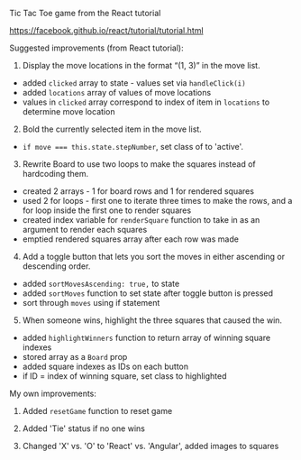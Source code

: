 Tic Tac Toe game from the React tutorial

https://facebook.github.io/react/tutorial/tutorial.html

Suggested improvements (from React tutorial):  

1. Display the move locations in the format “(1, 3)” in the move list.  
* added ```clicked``` array to state - values set via ```handleClick(i)```
* added ```locations``` array of values of move locations
* values in ```clicked``` array correspond to index of item in ```locations``` to determine move location

2. Bold the currently selected item in the move list.
* ```if move === this.state.stepNumber```, set class of <a> to 'active'.

3. Rewrite Board to use two loops to make the squares instead of hardcoding them.
* created 2 arrays - 1 for board rows and 1 for rendered squares
* used 2 for loops - first one to iterate three times to make the rows, and a for loop inside the first one to render squares
* created index variable for ```renderSquare``` function to take in as an argument to render each squares
* emptied rendered squares array after each row was made

4. Add a toggle button that lets you sort the moves in either ascending or descending order.
* added ```sortMovesAscending: true,``` to state
* added  ```sortMoves``` function to set state after toggle button is pressed
* sort through ```moves``` using if statement

5. When someone wins, highlight the three squares that caused the win.
* added ```highlightWinners``` function to return array of winning square indexes
* stored array as a ```Board``` prop
* added square indexes as IDs on each button
* if ID = index of winning square, set class to highlighted

My own improvements:

1. Added ```resetGame``` function to reset game

2. Added 'Tie' status if no one wins

3. Changed 'X' vs. 'O' to 'React' vs. 'Angular', added images to squares
